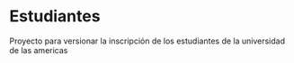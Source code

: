 # Estudiantes
Proyecto para versionar la inscripción de los estudiantes de la universidad de las americas
